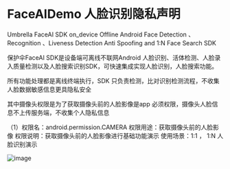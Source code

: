 #  FaceAIDemo 人脸识别隐私声明

Umbrella FaceAI SDK on_device Offline Android Face Detection 、Recognition 、Liveness Detection Anti Spoofing and 1:N Face Search SDK

保护伞FaceAI SDK是设备端可离线不联网Android 人脸识别、活体检测、人脸录入质量检测以及人脸搜索识别SDK，可快速集成实现人脸识别，人脸搜索功能。


所有功能处理都是离线终端执行，SDK 只负责检测，比对识别检测流程，不收集人脸数据敏感信息更具隐私安全

其中摄像头权限是为了获取摄像头前的人脸影像是app 必须权限，摄像头人脸信息不上传服务端，不收集个人隐私信息


（1）权限名：android.permission.CAMERA
权限用途：获取摄像头前的人脸影像
权限说明：获取摄像头前的人脸影像进行基础功能演示
使用场景：1:1 ， 1:N 人脸识别演示


![image](https://github.com/AnyLifeZLB/FaceVerificationSDK/assets/15169396/542db3b1-6e98-4676-b343-7be839078642)
